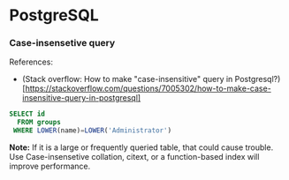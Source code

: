# PostgreSQL

### Case-insensetive query

References:

- (Stack overflow: How to make "case-insensitive" query in Postgresql?)[https://stackoverflow.com/questions/7005302/how-to-make-case-insensitive-query-in-postgresql]

```sql
SELECT id
  FROM groups
 WHERE LOWER(name)=LOWER('Administrator')
```

**Note:** If it is a large or frequently queried table, that could cause trouble. Use Case-insensetive collation, citext, or a function-based index will improve performance.
